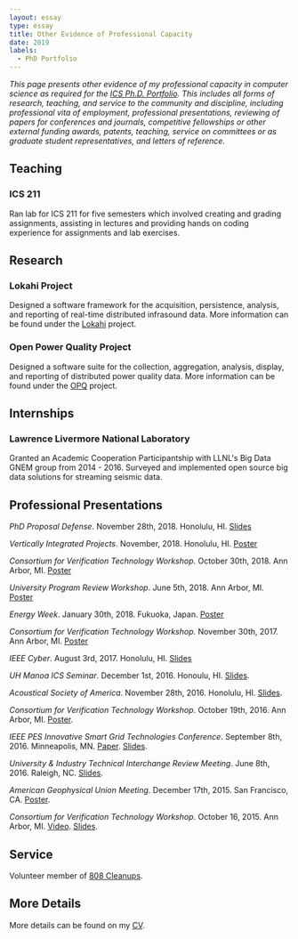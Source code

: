 ```yaml
---
layout: essay    
type: essay    
title: Other Evidence of Professional Capacity  
date: 2019 
labels:  
  - PhD Portfolio
---
```


*This page presents other evidence of my professional capacity in computer science as required for the [ICS Ph.D. Portfolio](http://www.ics.hawaii.edu/academics/graduate-degree-programs/ph-d-in-ics/#phd-portfolio). This includes all forms of research, teaching, and service to the community and discipline, including professional vita of employment, professional presentations, reviewing of papers for conferences and journals, competitive fellowships or other external funding awards, patents, teaching, service on committees or as graduate student representatives, and letters of reference.*

## Teaching

### ICS 211

Ran lab for ICS 211 for five semesters which involved creating and grading assignments, assisting in lectures and
providing hands on coding experience for assignments and lab exercises.

## Research

### Lokahi Project

Designed a software framework for the acquisition, persistence, analysis, and reporting of real-time distributed
infrasound data. More information can be found under the [Lokahi](https://redvox.io) project.

### Open Power Quality Project

Designed a software suite for the collection, aggregation, analysis, display, and reporting of distributed power quality
data. More information can be found under the [OPQ](http://openpowerquality.org/) project.

## Internships

### Lawrence Livermore National Laboratory
Granted an Academic Cooperation Participantship with LLNL's Big Data GNEM group from 2014 - 2016. Surveyed and implemented open source big data solutions for streaming seismic data.

## Professional Presentations
_PhD Proposal Defense_. November 28th, 2018. Honolulu, HI. [Slides](https://drive.google.com/file/d/1O8rSU3m65IkswpTRg0G17Y2QjYryHlVo/view?usp=sharing)

_Vertically Integrated Projects_. November, 2018. Honolulu, HI. [Poster](https://drive.google.com/file/d/1-wcW_hGnogIc8g317qJ9Yp4dFzwCkONN/view?usp=sharing)

_Consortium for Verification Technology Workshop_. October 30th, 2018. Ann Arbor, MI. [Poster](https://drive.google.com/file/d/1n4aTqpQD-Ozm1-aJK-k3ERu1F7yZSmFb/view?usp=sharing)

_University Program Review Workshop_. June 5th, 2018. Ann Arbor, MI. [Poster](https://drive.google.com/file/d/1IjbhH0IAHQM-yR6j04dhCQDk2HgF5vqo/view?usp=sharing)

_Energy Week_. January 30th, 2018. Fukuoka, Japan. [Poster](https://github.com/openpowerquality/energy-week-2018/blob/master/energy-week-2018.pdf)
  
_Consortium for Verification Technology Workshop._ November 30th, 2017. Ann Arbor, MI. [Poster](https://drive.google.com/open?id=148Jmu6m18ersi3jgBXOdF4rXBapwXLBA)
  
_IEEE Cyber_. August 3rd, 2017. Honolulu, HI. [Slides](https://github.com/openpowerquality/ieee-cyber-2017/blob/master/paper-presentation/ieee-cyber-2017.pdf)
  
_UH Manoa ICS Seminar_. December 1st, 2016. Honoulu, HI. [Slides](https://drive.google.com/open?id=0B-3SxTAoDyaWUmc5S0NleDJsQ2c).
  
_Acoustical Society of America_. November 28th, 2016. Honolulu, HI. [Slides](https://drive.google.com/open?id=0B-3SxTAoDyaWbXpDZWFNdG1aQnc).
  
_Consortium for Verification Technology Workshop_. October 19th, 2016. Ann Arbor, MI. [Poster](https://drive.google.com/open?id=0B-3SxTAoDyaWMUc5enYxUk5ad2M).
  
_IEEE PES Innovative Smart Grid Technologies Conference_. September 8th, 2016. Minneapolis, MN. [Paper](https://github.com/openpowerquality/isgt2016/raw/master/opqVis.pdf). [Slides](https://github.com/openpowerquality/isgt2016/raw/master/paper-presentation/ISGT_2016.pdf).
    
_University & Industry Technical Interchange Review Meeting_. June 8th, 2016. Raleigh, NC. [Slides](https://drive.google.com/open?id=0B-3SxTAoDyaWRGgtMEtoenJIeXc).
  
_American Geophysical Union Meeting_. December 17th, 2015. San Francisco, CA. [Poster](https://drive.google.com/file/d/0B-3SxTAoDyaWMFJ1S2hELTJXbVU/view?usp=sharing).
  
_Consortium for Verification Technology Workshop_. October 16, 2015. Ann Arbor, MI. [Video](https://www.youtube.com/watch?v=RPCLkZnU6Vg). [Slides](https://cvt.engin.umich.edu/wp-content/uploads/sites/173/2015/09/10.16-14.10-TA6-Anthony_Christe.pdf).  


## Service

Volunteer member of [808 Cleanups](https://www.google.com/url?sa=t&rct=j&q=&esrc=s&source=web&cd=1&cad=rja&uact=8&ved=0ahUKEwiFkozYzsDPAhVBVWMKHcEJA9MQFggeMAA&url=https%3A%2F%2Fwww.808cleanups.org%2F&usg=AFQjCNGMsqF7u54C_ivrSyY0-Tfnoob41g&sig2=cLihiJj1n0NnHBJXYxw23A).

## More Details

More details can be found on my [CV](https://anthonyjchriste.github.io/bio/).
